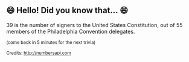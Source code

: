 ## 😄 Hello! Did you know that... 😄
39 is the number of signers to the United States Constitution, out of 55 members of the Philadelphia Convention delegates.

<sup>(come back in 5 minutes for the next trivia)</sup>


<sup>Credits: http://numbersapi.com</sup>
